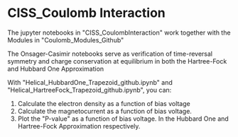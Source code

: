 # CISS_Coulomb Interaction
The jupyter notebooks in "CISS_CoulombInteraction" work together with the Modules in "Coulomb_Modules_Github"

The Onsager-Casimir notebooks serve as verification of time-reversal symmetry and charge conservation at equilibrium in both the Hartree-Fock and Hubbard One Approximation


With "Helical_HubbardOne_Trapezoid_github.ipynb" and "Helical_HartreeFock_Trapezoid_github.ipynb", you can:
1. Calculate the electron density as a function of bias voltage
2. Calculate the magnetocurrent as a function of bias voltage.
3. Plot the "P-value" as a function of bias voltage.
In the  Hubbard One and Hartree-Fock Approximation respectively.
